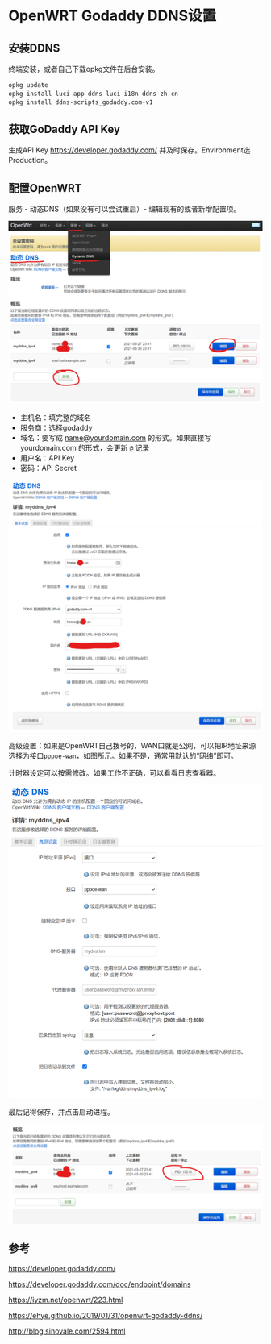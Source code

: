 # OpenWRT Godaddy DDNS设置



## 安装DDNS

终端安装，或者自己下载opkg文件在后台安装。

```bash
opkg update
opkg install luci-app-ddns luci-i18n-ddns-zh-cn
opkg install ddns-scripts_godaddy.com-v1
```



## 获取GoDaddy API Key

生成API Key https://developer.godaddy.com/ 并及时保存。Environment选Production。



## 配置OpenWRT

服务 - 动态DNS（如果没有可以尝试重启）- 编辑现有的或者新增配置项。

![image-20210328080522496](openwrt-ddns-godaddy.assets/image-20210328080522496.png)



- 主机名：填完整的域名
- 服务商：选择godaddy
- 域名：要写成 name@yourdomain.com 的形式。如果直接写 yourdomain.com 的形式，会更新 `@` 记录
- 用户名：API Key
- 密码：API Secret



![image-20210328075509053](openwrt-ddns-godaddy.assets/image-20210328075509053.png)

高级设置：如果是OpenWRT自己拨号的，WAN口就是公网，可以把IP地址来源选择为接口`pppoe-wan`，如图所示。如果不是，通常用默认的“网络”即可。

计时器设定可以按需修改。如果工作不正确，可以看看日志查看器。

![image-20210328075838032](openwrt-ddns-godaddy.assets/image-20210328075838032.png)

最后记得保存，并点击启动进程。

![image-20210328080627662](openwrt-ddns-godaddy.assets/image-20210328080627662.png)



## 参考

https://developer.godaddy.com/

https://developer.godaddy.com/doc/endpoint/domains

https://iyzm.net/openwrt/223.html

https://ehye.github.io/2019/01/31/openwrt-godaddy-ddns/

http://blog.sinovale.com/2594.html